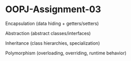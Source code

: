 # OOPJ-Assignment-03

Encapsulation (data hiding + getters/setters)

Abstraction (abstract classes/interfaces)

Inheritance (class hierarchies, specialization)

Polymorphism (overloading, overriding, runtime behavior)

